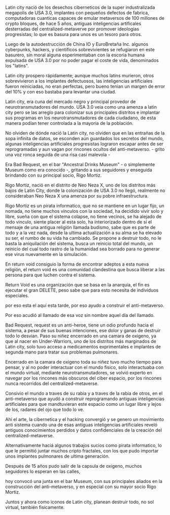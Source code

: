 Latin city nació de los desechos ciberneticos de la super industralizada megapolis de USA 3.0,
implantes con pequeños defectos de fabrica, computadoras cuanticas capaces de emular
metaversos de 100 millones de crypto bloques, de hace 5 años, antiguas inteligencias artificales
desterradas del centralized-metaverve por promover ideologias progresistas;
lo que es basura para unos es un tesoro para otros.

Luego de la autodestrucción de China IO y EuroBretaña Inc. algunos cyberpunks, hackers,
y cientificos sobrevivientes se refugiaron en este basurero, sin moral alguna esperimentaban
con la escoria humana expulsada de USA 3.0 por no poder pagar el coste de vida,
denominados los "latins".

Latin city prospero rápidamente; aunque muchos latins murieron, otros
sobrevivieron a los implantes defectuosos, las inteligencias artificiales fueron reiniciadas,
no eran perfectas, pero bueno tenian un margen de error del 10% y con eso bastaba para
levantar una ciudad.

Latin city, era cuna del mercado negro y principal provedor de neurotransmutadores del mundo.
USA 3.0 veia como una amenza a latin city pero se las arreglo para colonizar sus principales
distritos e implantar sus programas en los neurotransmutadores de cada ciudadano,
de esta manera podían tener controlada a la mayoria de la población.

No olviden de dónde nació la Latin city, no olviden que en las entrañas de la sopa infinita de datos, se esconden aún guardados los secretos del mundo, algunas inteligencias artificiales progresistas lograron escapar antes de ser reprogramadas y aun vagan por rincones ocultos del anti-metaverso. - grito una voz ronca seguida de una risa casí malevola -

Era Bad Request, en el bar "Ancestral Drinks Museum" - o simplemente Museum como era conocido -,
gritando a sus seguidores y enseguida brindando con su principal socio, Rigo Mortiz.

Rigo Mortiz, nació en el distrito de Neo Neza X, uno de los distritos más bajos de Latin City,
donde la colonización de USA 3.0 no llegó, realmente no consideraban Neo Neza X una amenza por
su pobre infraestructura.

Rigo Mortiz es un pirata informatico, que no se mantiene en un lugar fijo,
un nomada, no tiene muchos vinculos con la sociedad, ha decidido vivir solo y libre,
sueña con que el sistema colapse, no tiene vecinos, se ha alejado de todo vinculo,
siente placer al esta solo, ha interiorizado dentro de sí el mensaje de una antigua religión
llamada budismo, sabe que es parte de todo y a la vez nada,
desde la ultima actualización a su alma se ha elevado su ser, el rumbo de su vida ha cambiado.
Se propone a destruir todo, no le basta la aniquilación del sistema, busca un reinicio
total del mundo, un reinicio del cual todo rastro de la humanidad sea borrado para no
generar ese virus nuevamente en la simulación.

En return void consiguio la forma de encontrar adeptos a esta nueva religión,
el return void es una comunidad clandestina que busca liberar a las persona para
que luchen contra el sistema.

Return Void es una organización que se basa en la anarquia,
el fin es ejecutar el gran DELETE,
peso sabe que para esto necesita de individuos especiales.

por eso esta el aquí esta tarde, por eso ayudo a construir el anti-metaverso.

Por eso acudió al llamado de esa voz sin nombre aquel día del llamado.


Bad Request, request es un anti-heroe, tiene un odio profundo hacia el sistema,
a pesar de sus buenas intenciones, ese dolor y ganas de destruir todo lo desvian.
Paso su niñez encerrado en una camara de oxigeno, ya que al nacer en Under-Warriors,
uno de los distritos más marginados de Latin city, solo tuvo acceso a medicamentos
exprimentales e implantes de segunda mano para tratar sus problemas pulmonares.

Encerrado en la camara de oxigeno toda su niñez tuvo mucho tiempo para pensar,
y al no poder interactuar con el mundo fisico, solo interactuaba con el mundo virtual,
mediante neurotransmutadores, se volvió experto en navegar por los rincones más obscuros
del ciber espacio, por los rincones nunca recorridos del centralized-metaverse.

Consivio el mundo a traves de su rabia y a traves de la rabia de otros,
en el anti-metaverso que ayudó a construir reprogramando antiguas inteligencias
artificiales para que mandtuvieran este espacio como un lugar libre y lejos de los,
radares del ojo que todo lo ve.

Ahí el arte, la cibernetica y el hacking convergió y se genero un movimiento
anti sistema cuando una de esas antiguas inteligencias artificiales reveló
antiguos conocimientos perdidos y datos confidenciales de la creación del centralized-metaverse.

Alternativamente haciá algunos trabajos sucios como pirata informatico,
lo que le permitió juntar muchos cripto fractales,
con los que pudo importar unos implantes pulmonares de ultima generación.

Después de 15 años pudo salir de la capsula de oxigeno,
muchos seguidores lo esperan en las calles,

hoy convocó una junta en el bar Museum,
con sus principales aliados en la construcción del anti-metaverso,
y en especial con su mayor socio Rigo Mortiz.

Juntos y ahora como iconos de Latin city, planean destruir todo,
no sol virtual, también fisicamente.















